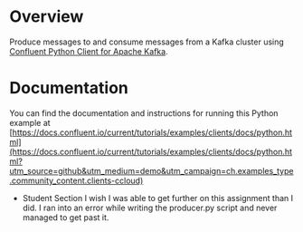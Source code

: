 # Overview
  
Produce messages to and consume messages from a Kafka cluster using [Confluent Python Client for Apache Kafka](https://github.com/confluentinc/confluent-kafka-python).

# Documentation

You can find the documentation and instructions for running this Python example at [https://docs.confluent.io/current/tutorials/examples/clients/docs/python.html](https://docs.confluent.io/current/tutorials/examples/clients/docs/python.html?utm_source=github&utm_medium=demo&utm_campaign=ch.examples_type.community_content.clients-ccloud)


- Student Section
	I wish I was able to get further on this assignment than I did. I ran into an error while writing the producer.py script and never managed to get past it.

